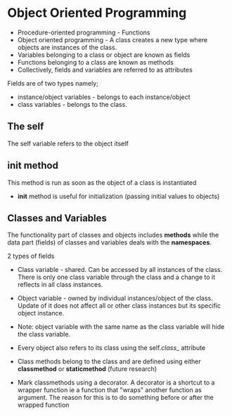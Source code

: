 # Object Oriented Programming

* Procedure-oriented programming - Functions
* Object oriented programming - A class creates a new type where objects are instances of the class.
* Variables belonging to a class or object are known as fields
* Functions belonging to a class are known as methods
* Collectively, fields and variables are referred to as attributes

Fields are of two types namely;

* instance/object variables - belongs to each instance/object
* class variables - belongs to the class.

## The self

The self variable refers to the object itself

## __init__ method
This method is run as soon as the object of a class is instantiated

* __init__ method is useful for initialization (passing initial values to objects)

## Classes and Variables

The functionality part of classes and objects includes __methods__ while the data part (fields) of classes and variables deals with the __namespaces__.

2 types of fields

* Class variable - shared. Can be accessed by all instances of the class. There is only one class variable through the class and a change to it reflects in all class instances.
* Object variable - owned by individual instances/object of the class. Update of it does not affect all or other class instances but its specific object instance.

* Note: object variable with the same name as the class variable will hide the class variable.

* Every object also refers to its class using the self._class__ attribute

* Class methods belong to the class and are defined using either __classmethod__ or __staticmethod__ (future research)

* Mark classmethods using a decorator. A decorator is a shortcut to a wrapper function ie a function that "wraps" another function as argument. The reason for this is to do something before or after the wrapped function